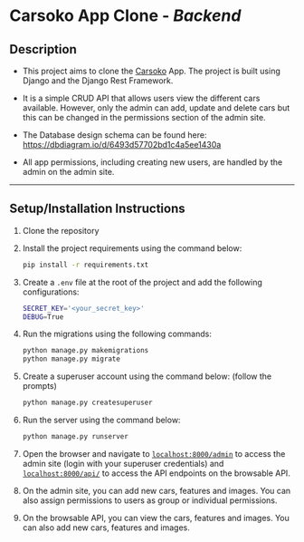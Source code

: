 # **Carsoko App Clone** - *Backend*

## Description

- This project aims to clone the [Carsoko](https://www.carsoko.co.ke/) App. The project is built using Django and the Django Rest Framework.

- It is a simple CRUD API that allows users view the different cars available. However, only the admin can add, update and delete cars but this can be changed in the permissions section of the admin site.

- The Database design schema can be found here: <https://dbdiagram.io/d/6493d57702bd1c4a5ee1430a>

- All app permissions, including creating new users, are handled by the admin on the admin site.

---

## Setup/Installation Instructions

1. Clone the repository

2. Install the project requirements using the command below:

    ```bash
    pip install -r requirements.txt
    ```

3. Create a `.env` file at the root of the project and add the following configurations:

    ```bash
    SECRET_KEY='<your_secret_key>'
    DEBUG=True
    ```

4. Run the migrations using the following commands:

    ```bash
    python manage.py makemigrations
    python manage.py migrate
    ```

5. Create a superuser account using the command below: (follow the prompts)

    ```bash
    python manage.py createsuperuser
    ```

6. Run the server using the command below:

    ```bash
    python manage.py runserver
    ```

7. Open the browser and navigate to [`localhost:8000/admin`](localhost:8000/admin) to access the admin site (login with your superuser credentials) and [`localhost:8000/api/`](localhost:8000/api/) to access the API endpoints on the browsable API.

8. On the admin site, you can add new cars, features and images. You can also assign permissions to users as group or individual permissions.

9. On the browsable API, you can view the cars, features and images. You can also add new cars, features and images.
